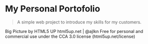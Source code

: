 
# My Personal Portofolio

> A simple web project to introduce my skills for my customers.

Big Picture by HTML5 UP
html5up.net | @ajlkn
Free for personal and commercial use under the CCA 3.0 license (html5up.net/license)
